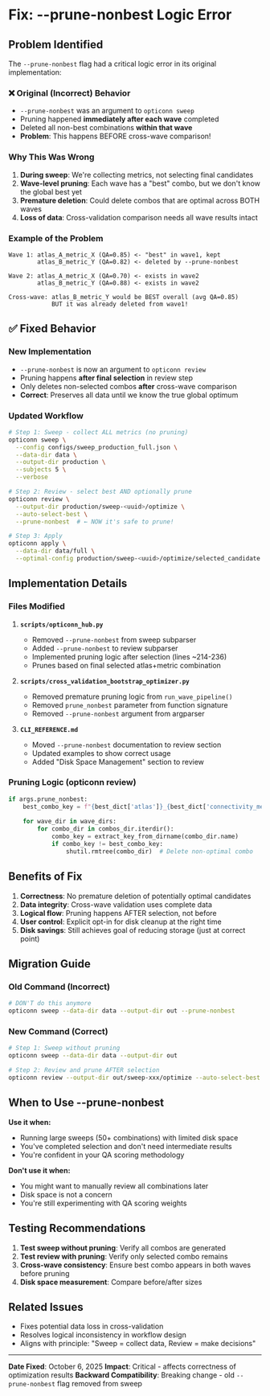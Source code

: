 # Fix: --prune-nonbest Logic Error

## Problem Identified

The `--prune-nonbest` flag had a critical logic error in its original implementation:

### ❌ Original (Incorrect) Behavior
- `--prune-nonbest` was an argument to `opticonn sweep`
- Pruning happened **immediately after each wave** completed
- Deleted all non-best combinations **within that wave**
- **Problem**: This happens BEFORE cross-wave comparison!

### Why This Was Wrong

1. **During sweep**: We're collecting metrics, not selecting final candidates
2. **Wave-level pruning**: Each wave has a "best" combo, but we don't know the global best yet
3. **Premature deletion**: Could delete combos that are optimal across BOTH waves
4. **Loss of data**: Cross-validation comparison needs all wave results intact

### Example of the Problem

```
Wave 1: atlas_A_metric_X (QA=0.85) <- "best" in wave1, kept
        atlas_B_metric_Y (QA=0.82) <- deleted by --prune-nonbest
        
Wave 2: atlas_A_metric_X (QA=0.70) <- exists in wave2
        atlas_B_metric_Y (QA=0.88) <- exists in wave2

Cross-wave: atlas_B_metric_Y would be BEST overall (avg QA=0.85)
            BUT it was already deleted from wave1!
```

## ✅ Fixed Behavior

### New Implementation
- `--prune-nonbest` is now an argument to `opticonn review`
- Pruning happens **after final selection** in review step
- Only deletes non-selected combos **after** cross-wave comparison
- **Correct**: Preserves all data until we know the true global optimum

### Updated Workflow

```bash
# Step 1: Sweep - collect ALL metrics (no pruning)
opticonn sweep \
  --config configs/sweep_production_full.json \
  --data-dir data \
  --output-dir production \
  --subjects 5 \
  --verbose

# Step 2: Review - select best AND optionally prune
opticonn review \
  --output-dir production/sweep-<uuid>/optimize \
  --auto-select-best \
  --prune-nonbest  # ← NOW it's safe to prune!

# Step 3: Apply
opticonn apply \
  --data-dir data/full \
  --optimal-config production/sweep-<uuid>/optimize/selected_candidate.json
```

## Implementation Details

### Files Modified

1. **`scripts/opticonn_hub.py`**
   - Removed `--prune-nonbest` from sweep subparser
   - Added `--prune-nonbest` to review subparser
   - Implemented pruning logic after selection (lines ~214-236)
   - Prunes based on final selected atlas+metric combination

2. **`scripts/cross_validation_bootstrap_optimizer.py`**
   - Removed premature pruning logic from `run_wave_pipeline()`
   - Removed `prune_nonbest` parameter from function signature
   - Removed `--prune-nonbest` argument from argparser

3. **`CLI_REFERENCE.md`**
   - Moved `--prune-nonbest` documentation to review section
   - Updated examples to show correct usage
   - Added "Disk Space Management" section to review

### Pruning Logic (opticonn review)

```python
if args.prune_nonbest:
    best_combo_key = f"{best_dict['atlas']}_{best_dict['connectivity_metric']}"
    
    for wave_dir in wave_dirs:
        for combo_dir in combos_dir.iterdir():
            combo_key = extract_key_from_dirname(combo_dir.name)
            if combo_key != best_combo_key:
                shutil.rmtree(combo_dir)  # Delete non-optimal combo
```

## Benefits of Fix

1. **Correctness**: No premature deletion of potentially optimal candidates
2. **Data integrity**: Cross-wave validation uses complete data
3. **Logical flow**: Pruning happens AFTER selection, not before
4. **User control**: Explicit opt-in for disk cleanup at the right time
5. **Disk savings**: Still achieves goal of reducing storage (just at correct point)

## Migration Guide

### Old Command (Incorrect)
```bash
# DON'T do this anymore
opticonn sweep --data-dir data --output-dir out --prune-nonbest
```

### New Command (Correct)
```bash
# Step 1: Sweep without pruning
opticonn sweep --data-dir data --output-dir out

# Step 2: Review and prune AFTER selection
opticonn review --output-dir out/sweep-xxx/optimize --auto-select-best --prune-nonbest
```

## When to Use --prune-nonbest

**Use it when:**
- Running large sweeps (50+ combinations) with limited disk space
- You've completed selection and don't need intermediate results
- You're confident in your QA scoring methodology

**Don't use it when:**
- You might want to manually review all combinations later
- Disk space is not a concern
- You're still experimenting with QA scoring weights

## Testing Recommendations

1. **Test sweep without pruning**: Verify all combos are generated
2. **Test review with pruning**: Verify only selected combo remains
3. **Cross-wave consistency**: Ensure best combo appears in both waves before pruning
4. **Disk space measurement**: Compare before/after sizes

## Related Issues

- Fixes potential data loss in cross-validation
- Resolves logical inconsistency in workflow design
- Aligns with principle: "Sweep = collect data, Review = make decisions"

---

**Date Fixed**: October 6, 2025
**Impact**: Critical - affects correctness of optimization results
**Backward Compatibility**: Breaking change - old `--prune-nonbest` flag removed from sweep
